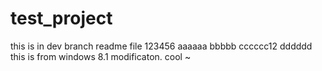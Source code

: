 # test_project
this is in dev branch readme file
123456
aaaaaa
bbbbb
cccccc12
dddddd
this is from windows 8.1 modificaton.
cool ~
